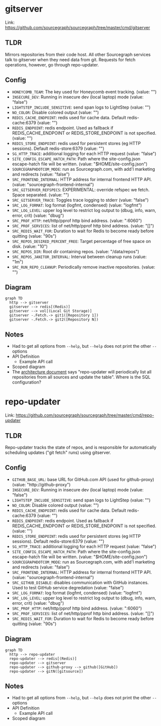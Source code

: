 # gitserver

Link: https://github.com/sourcegraph/sourcegraph/tree/master/cmd/gitserver

## TLDR

Mirrors repositories from their code host. All other Sourcegraph services talk to gitserver when they need data from git. Requests for fetch operations, however, go through repo-updater.

## Config

- `HONEYCOMB_TEAM`: The key used for Honeycomb event tracking. (value: "")
- `INSECURE_DEV`: Running in insecure dev (local laptop) mode (value: "false")
- `LIGHTSTEP_INCLUDE_SENSITIVE`: send span logs to LightStep (value: "")
- `NO_COLOR`: Disable colored output (value: "")
- `REDIS_CACHE_ENDPOINT`: redis used for cache data. Default redis-cache:6379 (value: "")
- `REDIS_ENDPOINT`: redis endpoint. Used as fallback if REDIS_CACHE_ENDPOINT or REDIS_STORE_ENDPOINT is not specified. (value: "")
- `REDIS_STORE_ENDPOINT`: redis used for persistent stores (eg HTTP sessions). Default redis-store:6379 (value: "")
- `SG_HTTP_TRACE`: additional logging for each HTTP request (value: "false")
- `SITE_CONFIG_ESCAPE_HATCH_PATH`: Path where the site-config.json escape-hatch file will be written. (value: "\$HOME/site-config.json")
- `SOURCEGRAPHDOTCOM_MODE`: run as Sourcegraph.com, with add'l marketing and redirects (value: "false")
- `SRC_FRONTEND_INTERNAL`: HTTP address for internal frontend HTTP API. (value: "sourcegraph-frontend-internal")
- `SRC_GITSERVER_REFSPECS`: EXPERIMENTAL: override refspec we fetch. Space separated. (value: "")
- `SRC_GITSERVER_TRACE`: Toggles trace logging to stderr (value: "false")
- `SRC_LOG_FORMAT`: log format (logfmt, condensed) (value: "logfmt")
- `SRC_LOG_LEVEL`: upper log level to restrict log output to (dbug, info, warn, error, crit) (value: "dbug")
- `SRC_PROF_HTTP`: net/http/pprof http bind address. (value: ":6060")
- `SRC_PROF_SERVICES`: list of net/http/pprof http bind address. (value: "[]")
- `SRC_REDIS_WAIT_FOR`: Duration to wait for Redis to become ready before quitting (value: "90s")
- `SRC_REPOS_DESIRED_PERCENT_FREE`: Target percentage of free space on disk. (value: "10")
- `SRC_REPOS_DIR`: Root dir containing repos. (value: "/data/repos")
- `SRC_REPOS_JANITOR_INTERVAL`: Interval between cleanup runs (value: "1m")
- `SRC_RUN_REPO_CLEANUP`: Periodically remove inactive repositories. (value: "")

## Diagram

```mermaid
graph TD
  http --> gitserver
  gitserver --> redis[(Redis)]
  gitserver --> vol[(Local Git Storage)]
  gitserver -.Fetch.-> git1([Repository 1])
  gitserver -.Fetch.-> git2([Repository N])
```

## Notes

- Had to get all options from `--help`, but `--help` does not print the other `--` options
- API Definition
  - Example API call
- Scoped diagram
- The [architecture document](https://docs.sourcegraph.com/dev/architecture/life-of-a-repository) says "repo-updater will periodically list all repositories from all sources and update the table". Where is the SQL configuration?

# repo-updater

Link: https://github.com/sourcegraph/sourcegraph/tree/master/cmd/repo-updater

## TLDR

Repo-updater tracks the state of repos, and is responsible for automatically scheduling updates ("git fetch" runs) using gitserver.

## Config

- `GITHUB_BASE_URL`: base URL for GitHub.com API (used for github-proxy) (value: "http://github-proxy")
- `INSECURE_DEV`: Running in insecure dev (local laptop) mode (value: "false")
- `LIGHTSTEP_INCLUDE_SENSITIVE`: send span logs to LightStep (value: "")
- `NO_COLOR`: Disable colored output (value: "")
- `REDIS_CACHE_ENDPOINT`: redis used for cache data. Default redis-cache:6379 (value: "")
- `REDIS_ENDPOINT`: redis endpoint. Used as fallback if REDIS_CACHE_ENDPOINT or REDIS_STORE_ENDPOINT is not specified. (value: "")
- `REDIS_STORE_ENDPOINT`: redis used for persistent stores (eg HTTP sessions). Default redis-store:6379 (value: "")
- `SG_HTTP_TRACE`: additional logging for each HTTP request (value: "false")
- `SITE_CONFIG_ESCAPE_HATCH_PATH`: Path where the site-config.json escape-hatch file will be written. (value: "\$HOME/site-config.json")
- `SOURCEGRAPHDOTCOM_MODE`: run as Sourcegraph.com, with add'l marketing and redirects (value: "false")
- `SRC_FRONTEND_INTERNAL`: HTTP address for internal frontend HTTP API. (value: "sourcegraph-frontend-internal")
- `SRC_GITHUB_DISABLE`: disables communication with GitHub instances. Used to test GitHub service degredation (value: "false")
- `SRC_LOG_FORMAT`: log format (logfmt, condensed) (value: "logfmt")
- `SRC_LOG_LEVEL`: upper log level to restrict log output to (dbug, info, warn, error, crit) (value: "dbug")
- `SRC_PROF_HTTP`: net/http/pprof http bind address. (value: ":6060")
- `SRC_PROF_SERVICES`: list of net/http/pprof http bind address. (value: "[]")
- `SRC_REDIS_WAIT_FOR`: Duration to wait for Redis to become ready before quitting (value: "90s")

## Diagram

```mermaid
graph TD
  http --> repo-updater
  repo-updater --> redis[(Redis)]
  repo-updater --> gitserver
  repo-updater --> github-proxy --> github([GitHub])
  repo-updater --> gitN([gitsource])
```

## Notes

- Had to get all options from `--help`, but `--help` does not print the other `--` options
- API Definition
  - Example API call
- Scoped diagram
